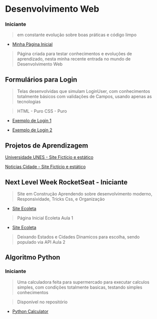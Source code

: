 # Desenvolvimento Web


### Iniciante
> em constante evolução sobre boas práticas e código limpo

* <a href="https://joaolucastecnology.github.io/webfy/home-page/home.html" target="_blank"> Minha Pàgina Inicial</a>

> Página criada para testar conhecimentos e evoluções de aprendizado, nesta minha recente entrada no mundo de Desenvolvimento Web

## Formulários para Login

> Telas desenvolvidas que simulam LoginUser, com conhecimentos totalmente básicos com validações de Campos, usando apenas as tecnologias

> HTML - Puro
> CSS - Puro

* <a href="https://joaolucastecnology.github.io/webfy/login-form/modern-form/login.html" target="_blank">Exemplo de Login 1</a>

* <a href="https://joaolucastecnology.github.io/webfy/login-form/modern-forn2/login.html" target="_blank">Exemplo de Login 2</a>

## Projetos de Aprendizagem

<a href="https://joaolucastecnology.github.io/webfy/projetos-pessoais/universidade-unes/index.html" target="_blank">Universidade UNES - Site Fictício e estático</a>

<a href="https://joaolucastecnology.github.io/webfy/projetos-pessoais/noticias-cidade/index.html" target="_blank">Noticias Cidade - Site Fictício e estático</a>

## Next Level Week RocketSeat - Iniciante
 > Site em Construção
 > Aprendendo sobre desenvolvimento moderno, Responsividade, Tricks Css, e Organização
 
 * <a href="https://joaolucastecnology.github.io/webfy/projetos-pessoais/NLW-ROCKETSEAT/index.html" target="_blank">Site Ecoleta</a>
  > Página Inicial Ecoleta
  > Aula 1

 * <a href="https://joaolucastecnology.github.io/webfy/projetos-pessoais/NLW-ROCKETSEAT/create-point.html" target="_blank">Site Ecoleta</a>
  > Deixando Estados e Cidades Dinamicos para escolha, sendo populado via API
  > Aula 2
 
 
 



## Algoritmo Python

### Iniciante

> Uma calculadora feita para supermercado para executar calculos simples, com condições totalmente basicas, testando simples conhecimentos

> Disponível no repositório 

* <a href="https://calculos.joaolucaslucas.repl.run/" target="_blank">Python Calculator </a>
